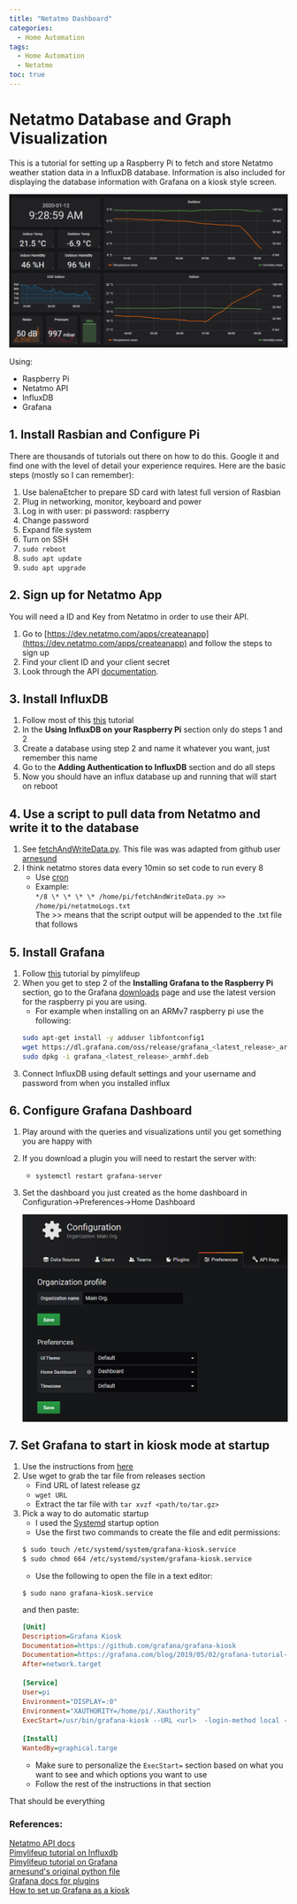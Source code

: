 ```yaml
---
title: "Netatmo Dashboard"
categories:
  - Home Automation
tags:
  - Home Automation
  - Netatmo
toc: true
---
```


# Netatmo Database and Graph Visualization

This is a tutorial for setting up a Raspberry Pi to fetch and store Netatmo weather station data in a InfluxDB database. Information is also included for displaying the database information with Grafana on a kiosk style screen.

<img src="/assets/images/NetatmoDash.PNG">

Using:  
- Raspberry Pi
- Netatmo API
- InfluxDB
- Grafana  

## 1. Install Rasbian and Configure Pi

There are thousands of tutorials out there on how to do this. Google it and find one with the level of detail your experience requires. Here are the basic steps (mostly so I can remember):

1. Use balenaEtcher to prepare SD card with latest full version of Rasbian
2. Plug in networking, monitor, keyboard and power
3. Log in with user: pi password: raspberry
4. Change password
5. Expand file system
6. Turn on SSH  
7. ```sudo reboot```  
8. ```sudo apt update```  
9. ```sudo apt upgrade```  


## 2. Sign up for Netatmo App

You will need a ID and Key from Netatmo in order to use their API.

1. Go to [https://dev.netatmo.com/apps/createanapp](https://dev.netatmo.com/apps/createanapp) and follow the steps to sign up
2. Find your client ID and your client secret
3. Look through the API [documentation](https://dev.netatmo.com/apidocumentation/weather).

## 3. Install InfluxDB

1. Follow most of this [this](https://pimylifeup.com/raspberry-pi-influxdb/) tutorial
2. In the **Using InfluxDB on your Raspberry Pi** section only do steps 1 and 2
  1. Create a database using step 2 and name it whatever you want, just remember this name
3. Go to the **Adding Authentication to InfluxDB** section and do all steps
4. Now you should have an influx database up and running that will start on reboot

## 4. Use a script to pull data from Netatmo and write it to the database

1. See [fetchAndWriteData.py](https://github.com/ScottEgan/NetatmoDataGather). This file was was adapted from github user [arnesund](https://gist.github.com/arnesund/29ffa1cdabacabe323d3bc45bc7db3fb)
2. I think netatmo stores data every 10min so set code to run every 8
   - Use [cron](https://www.raspberrypi.org/documentation/linux/usage/cron.md)
   - Example:  
   ```*/8 \* \* \* \* /home/pi/fetchAndWriteData.py >> /home/pi/netatmoLogs.txt```  
     The >> means that the script output will be appended to the .txt file that follows
  
## 5. Install Grafana

1. Follow [this](https://pimylifeup.com/raspberry-pi-grafana/) tutorial by pimylifeup  
2. When you get to step 2 of the **Installing Grafana to the Raspberry Pi** section, go to the Grafana [downloads](https://grafana.com/grafana/download?platform=arm) page and use the latest version for the raspberry pi you are using.
   - For example when installing on an ARMv7 raspberry pi use the following:
   ```BASH
   sudo apt-get install -y adduser libfontconfig1
   wget https://dl.grafana.com/oss/release/grafana_<latest_release>_armhf.deb
   sudo dpkg -i grafana_<latest_release>_armhf.deb
   ```
3. Connect InfluxDB using default settings and your username and password from when you installed influx

## 6. Configure Grafana Dashboard

1. Play around with the queries and visualizations until you get something you are happy with
2. If you download a plugin you will need to restart the server with:

   - ```systemctl restart grafana-server```

1. Set the dashboard you just created as the home dashboard in Configuration->Preferences->Home Dashboard

   <img src="/assets/images/setAsDefault.PNG" align="middle">

## 7. Set Grafana to start in kiosk mode at startup

1. Use the instructions from [here](https://github.com/grafana/grafana-kiosk)
2. Use wget to grab the tar file from releases section  
   - Find URL of latest release gz  
   - ```wget URL```  
   - Extract the tar file with ```tar xvzf <path/to/tar.gz>```  
2. Pick a way to do automatic startup
   - I used the [Systemd](https://github.com/grafana/grafana-kiosk#systemd-startup) startup option
   - Use the first two commands to create the file and edit permissions:
   ```BASH
   $ sudo touch /etc/systemd/system/grafana-kiosk.service
   $ sudo chmod 664 /etc/systemd/system/grafana-kiosk.service
   ```
   - Use the following to open the file in a text editor:  
   ```
   $ sudo nano grafana-kiosk.service
   ```
   and then paste:  
   ```INI
   [Unit]
   Description=Grafana Kiosk
   Documentation=https://github.com/grafana/grafana-kiosk
   Documentation=https://grafana.com/blog/2019/05/02/grafana-tutorial-how-to-create-kiosks-to-display-dashboards-on-a-tv
   After=network.target

   [Service]
   User=pi
   Environment="DISPLAY=:0"
   Environment="XAUTHORITY=/home/pi/.Xauthority"
   ExecStart=/usr/bin/grafana-kiosk --URL <url>  -login-method local -username <username> -password <password> --kiosk-mode full --lxde

   [Install]
   WantedBy=graphical.targe
   ```
   - Make sure to personalize the ```ExecStart=``` section based on what you want to see and which options you want to use
   - Follow the rest of the instructions in that section

That should be everything

### References:  
[Netatmo API docs](https://dev.netatmo.com/apidocumentation/weather)   
[Pimylifeup tutorial on Influxdb](https://pimylifeup.com/raspberry-pi-influxdb/)  
[Pimylifeup tutorial on Grafana](https://pimylifeup.com/raspberry-pi-grafana/)  
[arnesund's original python file](https://arnesund.com/2016/07/10/visualize-your-netatmo-data-with-grafana/)  
[Grafana docs for plugins](https://grafana.com/docs/grafana/latest/plugins/installation/)  
[How to set up Grafana as a kiosk](https://github.com/grafana/grafana-kiosk)
